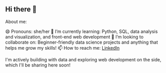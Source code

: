 ## Hi there 👋

About me:

😄 Pronouns: she/her
🌱 I’m currently learning: Python, SQL, data analysis and visualization, and front-end web development
👯 I’m looking to collaborate on: Beginner-friendly data science projects and anything that helps me grow my skills!
📫 How to reach me: [LinkedIn](https://www.linkedin.com/in/juhi-sahay)

I'm actively building with data and exploring web development on the side, which I'll be sharing here soon!
<!--
**juhisahay/juhisahay** is a ✨ _special_ ✨ repository because its `README.md` (this file) appears on your GitHub profile.

Here are some ideas to get you started:

- 🔭 I’m currently working on ...
- 🌱 I’m currently learning ...
- 👯 I’m looking to collaborate on ...
- 🤔 I’m looking for help with ...
- 💬 Ask me about ...
- 📫 How to reach me: ...
- 😄 Pronouns: ...
- ⚡ Fun fact: ...
-->

